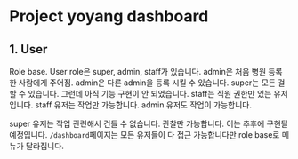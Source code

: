 # Project yoyang dashboard

## 1. User

Role base. User role은 super, admin, staff가 있습니다.
admin은 처음 병원 등록한 사람에게 주어짐. admin은 다른 admin을 등록 시킬 수 있습니다.
super는 모든 걸 할 수 있습니다. 그런데 아직 기능 구현이 안 되었습니다.
staff는 직원 권한만 있는 유저입니다. staff 유저는 작업만 가능합니다.
admin 유저도 작업이 가능합니다.

super 유저는 작업 관련해서 건들 수 없습니다. 관찰만 가능합니다. 이는 추후에 구현될 예정입니다.
`/dashboard`페이지는 모든 유저들이 다 접근 가능합니다만 role base로 메뉴가 달라집니다.